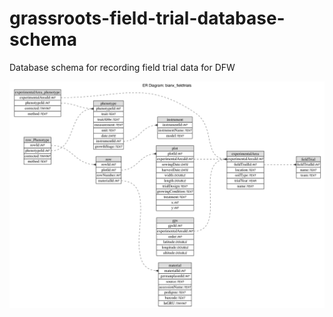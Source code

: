 # grassroots-field-trial-database-schema
Database schema for recording field trial data for DFW

![alt text](https://github.com/TGAC/grassroots-field-trial-database-schema/raw/master/fieldtrial_schema.png)